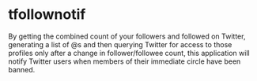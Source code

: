 # tfollownotif
By getting the combined count of your followers and followed on Twitter, generating a list of @s and then querying Twitter for access to those profiles only after a change in follower/followee count, this application will notify Twitter users when members of their immediate circle have been banned.
